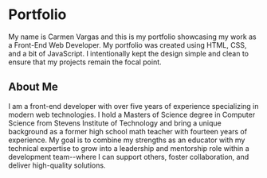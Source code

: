 # Portfolio
My name is Carmen Vargas and this is my portfolio showcasing my work as a Front-End Web Developer. My portfolio was created using HTML, CSS, and a bit of JavaScript. I intentionally kept the design simple and clean to ensure that my projects remain the focal point. 

## About Me
I am a front-end developer with over five years of experience specializing in modern web technologies. I hold a Masters of Science degree in Computer Science from Stevens Institute of Technology and bring a unique background as a former high school math teacher with fourteen years of experience. My goal is to combine my strengths as an educator with my technical expertise to grow into a leadership and mentorship role within a development team--where I can support others, foster collaboration, and deliver high-quality solutions.

